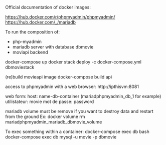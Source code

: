 Official documentation of docker images:

https://hub.docker.com/r/phpmyadmin/phpmyadmin/
https://hub.docker.com/_/mariadb


To run the composition of:
- php-myadmin
- mariadb server with database dbmovie
- moviapi backend

docker-compose up
docker stack deploy -c docker-compose.yml dbmoviestack 

(re)build movieapi image
docker-compose build api

access to phpmyadmin with a web browser:
  http://ipthisvm:8081

  web form:
    host: name-db-container (mariadphpmyadmin_db_1 for example)
    utilistateur: movie
    mot de passe: password

mariadb volume must be remove if you want to destroy data and restart from the ground
Ex: docker volume rm mariadphpmyadmin_mariadb_dbmovie_volume

To exec something within a container:
docker-compose exec db bash
docker-compose exec db mysql -u movie -p dbmovie

